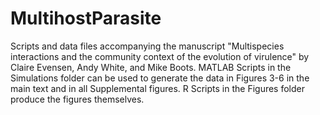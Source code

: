 # MultihostParasite
Scripts and data files accompanying the manuscript "Multispecies interactions and the community context of the evolution of virulence" by Claire Evensen, Andy White, and Mike Boots. MATLAB Scripts in the Simulations folder can be used to generate the data in Figures 3-6 in the main text and in all Supplemental figures. R Scripts in the Figures folder produce the figures themselves. 
